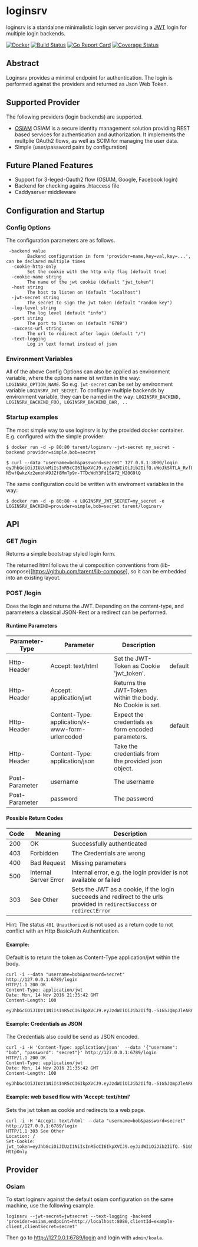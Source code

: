 # loginsrv

loginsrv is a standalone minimalistic login server providing a [JWT](https://jwt.io/) login for multiple login backends.

[![Docker](https://img.shields.io/docker/pulls/tarent/loginsrv.svg)](https://hub.docker.com/r/tarent/loginsrv/)
[![Build Status](https://api.travis-ci.org/tarent/loginsrv.svg?branch=master)](https://travis-ci.org/tarent/loginsrv)
[![Go Report Card](https://goreportcard.com/badge/github.com/tarent/loginsrv)](https://goreportcard.com/report/github.com/tarent/loginsrv)
[![Coverage Status](https://coveralls.io/repos/github/tarent/loginsrv/badge.svg?branch=master)](https://coveralls.io/github/tarent/loginsrv?branch=master)

## Abstract

Loginsrv provides a minimal endpoint for authentication. The login is performed against the providers and returned as Json Web Token.

## Supported Provider
The following providers (login backends) are supported.

- [OSIAM](http://osiam.org/)
OSIAM is a secure identity management solution providing REST based services for authentication and authorization.
It implements the multplie OAuth2 flows, as well as SCIM for managing the user data.
- Simple (user/password pairs by configuration)

## Future Planed Features
- Support for 3-leged-Oauth2 flow (OSIAM, Google, Facebook login)
- Backend for checking agains .htaccess file
- Caddyserver middleware

## Configuration and Startup
### Config Options
The configuration parameters are as follows.
```
 -backend value
        Backend configuration in form 'provider=name,key=val,key=...', can be declared multiple times
  -cookie-http-only
        Set the cookie with the http only flag (default true)
  -cookie-name string
        The name of the jwt cookie (default "jwt_token")
  -host string
        The host to listen on (default "localhost")
  -jwt-secret string
        The secret to sign the jwt token (default "random key")
  -log-level string
        The log level (default "info")
  -port string
        The port to listen on (default "6789")
  -success-url string
        The url to redirect after login (default "/")
  -text-logging
        Log in text format instead of json
```

### Environment Variables
All of the above Config Options can also be applied as environment variable, where the options name ist written in the way: `LOGINSRV_OPTION_NAME`.
So e.g. `jwt-secret` can be set by environment variable `LOGINSRV_JWT_SECRET`.
To configure multiple backends by environment variable, they can be named in the way: `LOGINSRV_BACKEND, LOGINSRV_BACKEND_FOO, LOGINSRV_BACKEND_BAR, ..`

### Startup examples
The most simple way to use loginsrv is by the provided docker container.
E.g. configured with the simple provider:
```
$ docker run -d -p 80:80 tarent/loginsrv -jwt-secret my_secret -backend provider=simple,bob=secret

$ curl --data "username=bob&password=secret" 127.0.0.1:3000/login
eyJhbGciOiJIUzUxMiIsInR5cCI6IkpXVCJ9.eyJzdWIiOiJib2IifQ.uWoJkSXTLA_RvfLKe12pb4CyxQNxe5_Ovw-N5wfQwkzXz2enbhA9JZf8MmTp9n-TTDcWdY3Fd1SA72_M20G9lQ
```

The same configuration could be written with enviroment variables in the way:
```
$ docker run -d -p 80:80 -e LOGINSRV_JWT_SECRET=my_secret -e LOGINSRV_BACKEND=provider=simple,bob=secret tarent/loginsrv
```


## API

### GET /login

Returns a simple bootstrap styled login form.

The returned html follows the ui composition conventions from (lib-compose)[https://github.com/tarent/lib-compose],
so it can be embedded into an existing layout.

### POST /login

Does the login and returns the JWT. Depending on the content-type, and parameters a classical JSON-Rest or a redirect can be performed.

#### Runtime Parameters

| Parameter-Type    | Parameter                                        | Description                                               |          | 
| ------------------|--------------------------------------------------|-----------------------------------------------------------|----------|
| Http-Header       | Accept: text/html                                | Set the JWT-Token as Cookie 'jwt_token'.                  | default  |
| Http-Header       | Accept: application/jwt                          | Returns the JWT-Token within the body. No Cookie is set.  |          |
| Http-Header       | Content-Type: application/x-www-form-urlencoded  | Expect the credentials as form encoded parameters.        | default  |
| Http-Header       | Content-Type: application/json                   | Take the credentials from the provided json object.       |          |
| Post-Parameter    | username                                         | The username                                              |          |
| Post-Parameter    | password                                         | The password                                              |          |

#### Possible Return Codes

| Code | Meaning               | Description                |
|------| ----------------------|----------------------------|
| 200  | OK                    | Successfully authenticated |
| 403  | Forbidden             | The Credentials are wrong  |
| 400  | Bad Request           | Missing parameters         |
| 500  | Internal Server Error | Internal error, e.g. the login provider is not available or failed    |
| 303  | See Other             | Sets the JWT as a cookie, if the login succeeds and redirect to the urls provided in `redirectSuccess` or `redirectError` |

Hint: The status `401 Unauthorized` is not used as a return code to not conflict with an Http BasicAuth Authentication.

#### Example:
Default is to return the token as Content-Type application/jwt within the body.
```
curl -i --data "username=bob&password=secret" http://127.0.0.1:6789/login
HTTP/1.1 200 OK
Content-Type: application/jwt
Date: Mon, 14 Nov 2016 21:35:42 GMT
Content-Length: 100

eyJhbGciOiJIUzI1NiIsInR5cCI6IkpXVCJ9.eyJzdWIiOiJib2IifQ.-51G5JQmpJleARHp8rIljBczPFanWT93d_N_7LQGUXU
```

#### Example: Credentials as JSON
The Credentials also could be send as JSON encoded.
```
curl -i -H 'Content-Type: application/json'  --data '{"username": "bob", "password": "secret"}' http://127.0.0.1:6789/login
HTTP/1.1 200 OK
Content-Type: application/jwt
Date: Mon, 14 Nov 2016 21:35:42 GMT
Content-Length: 100

eyJhbGciOiJIUzI1NiIsInR5cCI6IkpXVCJ9.eyJzdWIiOiJib2IifQ.-51G5JQmpJleARHp8rIljBczPFanWT93d_N_7LQGUXU
```

#### Example: web based flow with 'Accept: text/html'
Sets the jwt token as cookie and redirects to a web page.
```
curl -i -H 'Accept: text/html' --data "username=bob&password=secret" http://127.0.0.1:6789/login
HTTP/1.1 303 See Other
Location: /
Set-Cookie: jwt_token=eyJhbGciOiJIUzI1NiIsInR5cCI6IkpXVCJ9.eyJzdWIiOiJib2IifQ.-51G5JQmpJleARHp8rIljBczPFanWT93d_N_7LQGUXU; HttpOnly
```


## Provider

### Osiam
To start loginsrv against the default osiam configuration on the same machine, use the following example.
```
loginsrv --jwt-secret=jwtsecret --text-logging -backend 'provider=osiam,endpoint=http://localhost:8080,clientId=example-client,clientSecret=secret'
```

Then go to http://127.0.0.1:6789/login and login with `admin/koala`.


